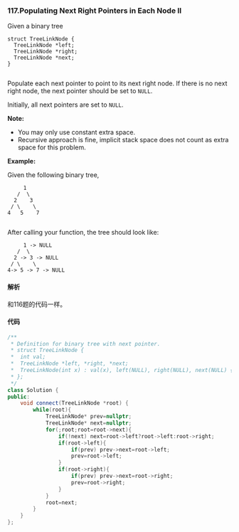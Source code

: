 ### 117.Populating Next Right Pointers in Each Node II

Given a binary tree

```
struct TreeLinkNode {
  TreeLinkNode *left;
  TreeLinkNode *right;
  TreeLinkNode *next;
}


```

Populate each next pointer to point to its next right node. If there is no next right node, the next pointer should be set to `NULL`.

Initially, all next pointers are set to `NULL`.

**Note:**

- You may only use constant extra space.
- Recursive approach is fine, implicit stack space does not count as extra space for this problem.

**Example:**

Given the following binary tree,

```
     1
   /  \
  2    3
 / \    \
4   5    7


```

After calling your function, the tree should look like:

```
     1 -> NULL
   /  \
  2 -> 3 -> NULL
 / \    \
4-> 5 -> 7 -> NULL
```

#### 解析

和116题的代码一样。

#### 代码

```cpp
/**
 * Definition for binary tree with next pointer.
 * struct TreeLinkNode {
 *  int val;
 *  TreeLinkNode *left, *right, *next;
 *  TreeLinkNode(int x) : val(x), left(NULL), right(NULL), next(NULL) {}
 * };
 */
class Solution {
public:
    void connect(TreeLinkNode *root) {
        while(root){
            TreeLinkNode* prev=nullptr;
            TreeLinkNode* next=nullptr;
            for(;root;root=root->next){
                if(!next) next=root->left?root->left:root->right;
                if(root->left){
                    if(prev) prev->next=root->left;
                    prev=root->left;
                }
                if(root->right){
                    if(prev) prev->next=root->right;
                    prev=root->right;
                }
            }
            root=next;
        }
    }
};
```

